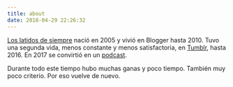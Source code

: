 ```yaml
---
title: about
date: 2018-04-29 22:26:32
---
```

[Los latidos de siempre](http://loslatidos.blogspot.com) nació en 2005 y vivió en Blogger hasta 2010.
Tuvo una segunda vida, menos constante y menos satisfactoria, en [Tumblr](http://loslatidos.tumblr.com/), hasta 2016.
En 2017 se convirtió en un [podcast]( https://www.ivoox.com/latidos-podcast_sq_f1380914_1.html).

Durante todo este tiempo hubo muchas ganas y poco tiempo. También muy poco criterio. 
Por eso vuelve de nuevo.